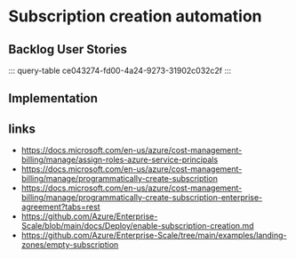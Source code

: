 # Subscription creation automation

## Backlog User Stories

::: query-table ce043274-fd00-4a24-9273-31902c032c2f
:::


## Implementation

## links
- https://docs.microsoft.com/en-us/azure/cost-management-billing/manage/assign-roles-azure-service-principals 
- https://docs.microsoft.com/en-us/azure/cost-management-billing/manage/programmatically-create-subscription
- https://docs.microsoft.com/en-us/azure/cost-management-billing/manage/programmatically-create-subscription-enterprise-agreement?tabs=rest
- https://github.com/Azure/Enterprise-Scale/blob/main/docs/Deploy/enable-subscription-creation.md
- https://github.com/Azure/Enterprise-Scale/tree/main/examples/landing-zones/empty-subscription